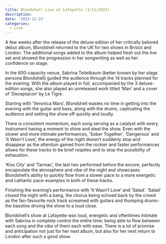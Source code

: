 ```yaml
---
title: Blondshell Live at Lafayette (1/11/2023)
description: 
date: '2023-11-22'
categories:
  - Live
---
```


A few weeks after the release of the deluxe edition of her critically beloved debut album, Blondshell returned to the UK for two shows in Bristol and London. The additional songs added to the album helped flesh out the live set and showed the progression in her songwriting as well as her confidence on stage.


In the 600-capacity venue, Sabrina Teitelbaum (better known by her stage persona Blondshell) guided the audience through the 14 tracks planned for the evening. With the album played in full, accompanied by the 3 deluxe-edition songs, she also played an unreleased work titled ‘Man’ and a cover of ‘Deceptacon’ by Le Tigre. 


Starting with ‘Veronica Mars’, Blondshell wastes no time in getting into the evening with the guitar and bass, along with the drums, captivating the audience and setting the show off quickly and loudly. 


There is consistent momentum, each song serving as a catalyst with every instrument having a moment to shine and steal the show. Even with the slower and more intimate performances, ‘Sober Together’, ‘Dangerous’ and ‘It Wasn’t Love’, the energy of the night doesn’t suddenly stop and disappear as the attention gained from the rockier and faster performances allows for these tracks to be brief respites and to stop the possibility of exhaustion. 


‘Kiss City’ and ‘Tarmac’, the last two performed before the encore, perfectly encapsulate the atmosphere and vibe of the night and showcases Blondshell’s ability to quickly flow from a slower pace to a more energetic and cathartic pace-examples in both of these tracks.


Finishing the evening’s performance with ‘It Wasn’t Love’ and ‘Salad’. ‘Salad’ closed the night with a bang, the chorus being echoed back by the crowd as the fan-favourite rock track screamed with guitars and thumping drums-the bassline driving the show to a loud close.


Blondshell’s show at Lafayette was loud, energetic and oftentimes intimate with Sabrina in complete control the entire time; being able to flow between each song and the vibe of them each with ease. There is a lot of promise and anticipation not just for her next album, but also for her next return to London after such a good show.